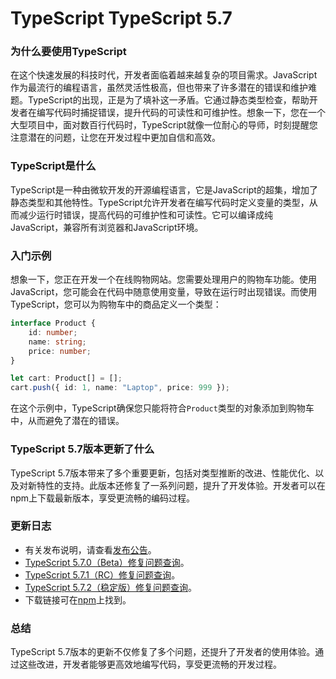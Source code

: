# TypeScript TypeScript 5.7
### 为什么要使用TypeScript

在这个快速发展的科技时代，开发者面临着越来越复杂的项目需求。JavaScript作为最流行的编程语言，虽然灵活性极高，但也带来了许多潜在的错误和维护难题。TypeScript的出现，正是为了填补这一矛盾。它通过静态类型检查，帮助开发者在编写代码时捕捉错误，提升代码的可读性和可维护性。想象一下，您在一个大型项目中，面对数百行代码时，TypeScript就像一位耐心的导师，时刻提醒您注意潜在的问题，让您在开发过程中更加自信和高效。

### TypeScript是什么

TypeScript是一种由微软开发的开源编程语言，它是JavaScript的超集，增加了静态类型和其他特性。TypeScript允许开发者在编写代码时定义变量的类型，从而减少运行时错误，提高代码的可维护性和可读性。它可以编译成纯JavaScript，兼容所有浏览器和JavaScript环境。

### 入门示例

想象一下，您正在开发一个在线购物网站。您需要处理用户的购物车功能。使用JavaScript，您可能会在代码中随意使用变量，导致在运行时出现错误。而使用TypeScript，您可以为购物车中的商品定义一个类型：

```typescript
interface Product {
    id: number;
    name: string;
    price: number;
}

let cart: Product[] = [];
cart.push({ id: 1, name: "Laptop", price: 999 });
```

在这个示例中，TypeScript确保您只能将符合`Product`类型的对象添加到购物车中，从而避免了潜在的错误。

### TypeScript 5.7版本更新了什么

TypeScript 5.7版本带来了多个重要更新，包括对类型推断的改进、性能优化、以及对新特性的支持。此版本还修复了一系列问题，提升了开发体验。开发者可以在npm上下载最新版本，享受更流畅的编码过程。

### 更新日志

- 有关发布说明，请查看[发布公告](https://devblogs.microsoft.com/typescript/announcing-typescript-5-7/)。
- [TypeScript 5.7.0（Beta）修复问题查询](https://github.com/Microsoft/TypeScript/issues?utf8=%E2%9C%93&q=milestone%3A%22TypeScript+5.7.0%22+is%3Aclosed+)。
- [TypeScript 5.7.1（RC）修复问题查询](https://github.com/Microsoft/TypeScript/issues?utf8=%E2%9C%93&q=milestone%3A%22TypeScript+5.7.1%22+is%3Aclosed+)。
- [TypeScript 5.7.2（稳定版）修复问题查询](https://github.com/Microsoft/TypeScript/issues?utf8=%E2%9C%93&q=milestone%3A%22TypeScript+5.7.2%22+is%3Aclosed+)。
- 下载链接可在[npm](https://www.npmjs.com/package/typescript)上找到。

### 总结

TypeScript 5.7版本的更新不仅修复了多个问题，还提升了开发者的使用体验。通过这些改进，开发者能够更高效地编写代码，享受更流畅的开发过程。